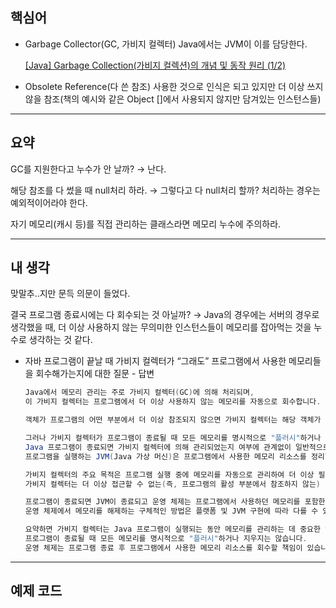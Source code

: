 ## 핵심어

- Garbage Collector(GC, 가비지 컬렉터)
Java에서는 JVM이 이를 담당한다.
    
    [[Java] Garbage Collection(가비지 컬렉션)의 개념 및 동작 원리 (1/2)](https://mangkyu.tistory.com/118)
    
- Obsolete Reference(다 쓴 참조)
사용한 것으로 인식은 되고 있지만 더 이상 쓰지 않을 참조(책의 예시와 같은 Object []에서 사용되지 않지만 담겨있는 인스턴스들)

---

## 요약

GC를 지원한다고 누수가 안 날까? → 난다.

해당 참조를 다 썼을 때 null처리 하라.
→ 그렇다고 다 null처리 할까? 처리하는 경우는 예외적이어라야 한다.

자기 메모리(캐시 등)를 직접 관리하는 클래스라면 메모리 누수에 주의하라.

---

## 내 생각

맞말추..지만 문득 의문이 들었다.

결국 프로그램 종료시에는 다 회수되는 것 아닐까?
→ Java의 경우에는 서버의 경우로 생각했을 때, 더 이상 사용하지 않는 무의미한 인스턴스들이 메모리를 잡아먹는 것을 누수로 생각하는 것 같다.

- 자바 프로그램이 끝날 때 가비지 컬렉터가 “그래도” 프로그램에서 사용한 메모리들을 회수해가는지에 대한 질문 - 답변
    
    ```java
    Java에서 메모리 관리는 주로 가비지 컬렉터(GC)에 의해 처리되며,
    이 가비지 컬렉터는 프로그램에서 더 이상 사용하지 않는 메모리를 자동으로 회수합니다.
    
    객체가 프로그램의 어떤 부분에서 더 이상 참조되지 않으면 가비지 컬렉터는 해당 객체가 차지하고 있는 메모리를 해제할 수 있습니다.
    
    그러나 가비지 컬렉터가 프로그램이 종료될 때 모든 메모리를 명시적으로 "플러시"하거나 지우지는 않는다는 점에 유의해야 합니다.
    Java 프로그램이 종료되면 가비지 컬렉터에 의해 관리되었는지 여부에 관계없이 일반적으로 프로그램에서 할당된 모든 메모리가 운영 체제에 의해 해제됩니다.
    프로그램을 실행하는 JVM(Java 가상 머신)은 프로그램에서 사용한 메모리 리소스를 정리할 책임이 있습니다.
    
    가비지 컬렉터의 주요 목적은 프로그램 실행 중에 메모리를 자동으로 관리하여 더 이상 필요하지 않은 객체를 회수하는 것입니다.
    가비지 컬렉터는 더 이상 접근할 수 없는(즉, 프로그램의 활성 부분에서 참조하지 않는) 객체를 식별하고 해당 객체가 차지하는 메모리를 해제함으로써 이를 수행합니다.
    
    프로그램이 종료되면 JVM이 종료되고 운영 체제는 프로그램에서 사용하던 메모리를 포함한 모든 리소스를 회수합니다.
    운영 체제에서 메모리를 해제하는 구체적인 방법은 플랫폼 및 JVM 구현에 따라 다를 수 있습니다.
    
    요약하면 가비지 컬렉터는 Java 프로그램이 실행되는 동안 메모리를 관리하는 데 중요한 역할을 하지만,
    프로그램이 종료될 때 모든 메모리를 명시적으로 "플러시"하거나 지우지는 않습니다.
    운영 체제는 프로그램 종료 후 프로그램에서 사용한 메모리 리소스를 회수할 책임이 있습니다.
    ```
    

---

## 예제 코드

```java

```
